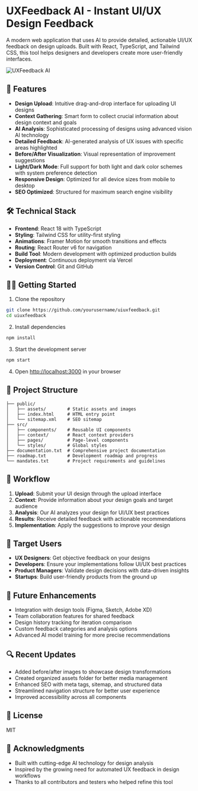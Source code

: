 # UXFeedback AI - Instant UI/UX Design Feedback

A modern web application that uses AI to provide detailed, actionable UI/UX feedback on design uploads. Built with React, TypeScript, and Tailwind CSS, this tool helps designers and developers create more user-friendly interfaces.

![UXFeedback AI](https://riadumitrescu.github.io/uiuxfeedback/assets/afterai.jpg)

## 🚀 Features

- **Design Upload**: Intuitive drag-and-drop interface for uploading UI designs
- **Context Gathering**: Smart form to collect crucial information about design context and goals
- **AI Analysis**: Sophisticated processing of designs using advanced vision AI technology
- **Detailed Feedback**: AI-generated analysis of UX issues with specific areas highlighted
- **Before/After Visualization**: Visual representation of improvement suggestions
- **Light/Dark Mode**: Full support for both light and dark color schemes with system preference detection
- **Responsive Design**: Optimized for all device sizes from mobile to desktop
- **SEO Optimized**: Structured for maximum search engine visibility

## 🛠️ Technical Stack

- **Frontend**: React 18 with TypeScript
- **Styling**: Tailwind CSS for utility-first styling
- **Animations**: Framer Motion for smooth transitions and effects
- **Routing**: React Router v6 for navigation
- **Build Tool**: Modern development with optimized production builds
- **Deployment**: Continuous deployment via Vercel
- **Version Control**: Git and GitHub

## 🏃‍♀️ Getting Started

1. Clone the repository
```bash
git clone https://github.com/yourusername/uiuxfeedback.git
cd uiuxfeedback
```

2. Install dependencies
```bash
npm install
```

3. Start the development server
```bash
npm start
```

4. Open [http://localhost:3000](http://localhost:3000) in your browser

## 📁 Project Structure

```
├── public/
│   ├── assets/        # Static assets and images
│   ├── index.html     # HTML entry point
│   └── sitemap.xml    # SEO sitemap
├── src/
│   ├── components/    # Reusable UI components
│   ├── context/       # React context providers
│   ├── pages/         # Page-level components
│   └── styles/        # Global styles
├── documentation.txt  # Comprehensive project documentation
├── roadmap.txt        # Development roadmap and progress
└── mandates.txt       # Project requirements and guidelines
```

## 🔄 Workflow

1. **Upload**: Submit your UI design through the upload interface
2. **Context**: Provide information about your design goals and target audience
3. **Analysis**: Our AI analyzes your design for UI/UX best practices
4. **Results**: Receive detailed feedback with actionable recommendations
5. **Implementation**: Apply the suggestions to improve your design

## 👥 Target Users

- **UX Designers**: Get objective feedback on your designs
- **Developers**: Ensure your implementations follow UI/UX best practices
- **Product Managers**: Validate design decisions with data-driven insights
- **Startups**: Build user-friendly products from the ground up

## 🔮 Future Enhancements

- Integration with design tools (Figma, Sketch, Adobe XD)
- Team collaboration features for shared feedback
- Design history tracking for iteration comparison
- Custom feedback categories and analysis options
- Advanced AI model training for more precise recommendations

## 🔍 Recent Updates

- Added before/after images to showcase design transformations
- Created organized assets folder for better media management
- Enhanced SEO with meta tags, sitemap, and structured data
- Streamlined navigation structure for better user experience
- Improved accessibility across all components

## 📜 License

MIT

## 🙏 Acknowledgments

- Built with cutting-edge AI technology for design analysis
- Inspired by the growing need for automated UX feedback in design workflows
- Thanks to all contributors and testers who helped refine this tool
